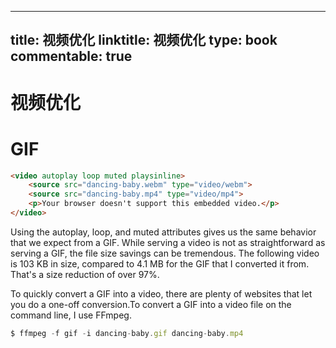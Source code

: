 
---
title: 视频优化
linktitle: 视频优化
type: book
commentable: true
---

# 视频优化

# GIF

```html
<video autoplay loop muted playsinline>
    <source src="dancing-baby.webm" type="video/webm">
    <source src="dancing-baby.mp4" type="video/mp4">
    <p>Your browser doesn't support this embedded video.</p>
</video>
```

Using the autoplay, loop, and muted attributes gives us the same behavior that we expect from a GIF. While serving a video is not as straightforward as serving a GIF, the file size savings can be tremendous. The following video is 103 KB in size, compared to 4.1 MB for the GIF that I converted it from. That's a size reduction of over 97%.

To quickly convert a GIF into a video, there are plenty of websites that let you do a one-off conversion.To convert a GIF into a video file on the command line, I use FFmpeg.

```js
$ ffmpeg -f gif -i dancing-baby.gif dancing-baby.mp4
```
    